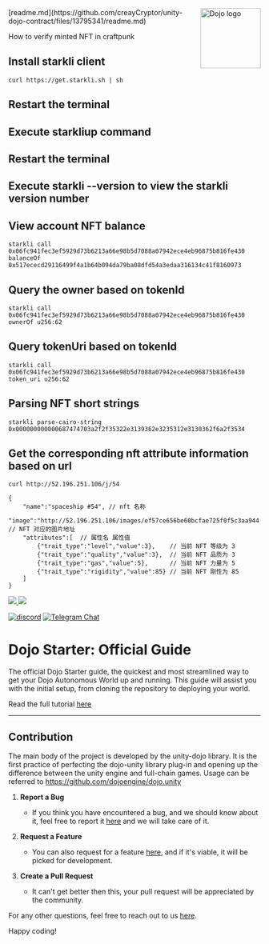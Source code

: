 <picture>
  <source media="(prefers-color-scheme: dark)" srcset=".github/mark-dark.svg">
  <img alt="Dojo logo" align="right" width="120" src=".github/mark-light.svg">
</picture>[readme.md](https://github.com/creayCryptor/unity-dojo-contract/files/13795341/readme.md)

How to verify minted NFT in craftpunk

## Install starkli client
```
curl https://get.starkli.sh | sh
```
## Restart the terminal
## Execute starkliup command
## Restart the terminal
## Execute starkli --version to view the starkli version number


## View account NFT balance
```
starkli call 0x06fc941fec3ef5929d73b6213a66e98b5d7088a07942ece4eb96875b816fe430 balanceOf 0x517ececd29116499f4a1b64b094da79ba08dfd54a3edaa316134c41f8160973
```

## Query the owner based on tokenId

```
starkli call 0x06fc941fec3ef5929d73b6213a66e98b5d7088a07942ece4eb96875b816fe430 ownerOf u256:62
```

## Query tokenUri based on tokenId
```
starkli call 0x06fc941fec3ef5929d73b6213a66e98b5d7088a07942ece4eb96875b816fe430 token_uri u256:62
```
## Parsing NFT short strings
```
starkli parse-cairo-string 0x000000000000687474703a2f2f35322e3139362e3235312e3130362f6a2f3534
```

## Get the corresponding nft attribute information based on url
```
curl http://52.196.251.106/j/54

{
    "name":"spaceship #54", // nft 名称
    "image":"http://52.196.251.106/images/ef57ce656be60bcfae725f0f5c3aa944.png", // NFT 对应的图片地址
    "attributes":[  // 属性名 属性值
        {"trait_type":"level","value":3},    // 当前 NFT 等级为 3
        {"trait_type":"quality","value":3},  // 当前 NFT 品质为 3
        {"trait_type":"gas","value":5},      // 当前 NFT 力量为 5
        {"trait_type":"rigidity","value":85} // 当前 NFT 刚性为 85
    ]
}
```


<a href="https://twitter.com/dojostarknet">
<img src="https://img.shields.io/twitter/follow/dojostarknet?style=social"/>
</a>
<a href="https://github.com/dojoengine/dojo">
<img src="https://img.shields.io/github/stars/dojoengine/dojo?style=social"/>
</a>

[![discord](https://img.shields.io/badge/join-dojo-green?logo=discord&logoColor=white)](https://discord.gg/PwDa2mKhR4)
[![Telegram Chat][tg-badge]][tg-url]

[tg-badge]: https://img.shields.io/endpoint?color=neon&logo=telegram&label=chat&style=flat-square&url=https%3A%2F%2Ftg.sumanjay.workers.dev%2Fdojoengine
[tg-url]: https://t.me/dojoengine

# Dojo Starter: Official Guide

The official Dojo Starter guide, the quickest and most streamlined way to get your Dojo Autonomous World up and running. This guide will assist you with the initial setup, from cloning the repository to deploying your world.

Read the full tutorial [here](https://book.dojoengine.org/cairo/hello-dojo.html)

---

## Contribution

The main body of the project is developed by the unity-dojo library.
It is the first practice of perfecting the dojo-unity library plug-in and opening up the difference between the unity engine and full-chain games.
Usage can be referred to
https://github.com/dojoengine/dojo.unity

1. **Report a Bug**

    - If you think you have encountered a bug, and we should know about it, feel free to report it [here](https://github.com/dojoengine/dojo-starter/issues) and we will take care of it.

2. **Request a Feature**

    - You can also request for a feature [here](https://github.com/dojoengine/dojo-starter/issues), and if it's viable, it will be picked for development.

3. **Create a Pull Request**
    - It can't get better then this, your pull request will be appreciated by the community.

For any other questions, feel free to reach out to us [here](https://dojoengine.org/contact).

Happy coding!

